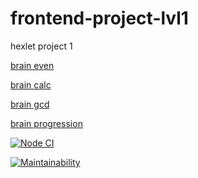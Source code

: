 # frontend-project-lvl1
hexlet project 1

[brain even](https://asciinema.org/a/LmoBC2xtrSNS7IHbV0DPhS29O)

[brain calc](https://asciinema.org/a/k3DW3KZNsK7aZ0sIDcqscr1cW)

[brain gcd](https://asciinema.org/a/3VtyxL9C7TQZu0MG5agpiYBZ0)

[brain progression](https://asciinema.org/a/lz9NpxxbmpUWz5qqYZq6cvc0z)

[![Node CI](https://github.com/MIIIG/frontend-project-lvl1/workflows/Node%20CI/badge.svg)](https://github.com/MIIIG/frontend-project-lvl1/actions)

[![Maintainability](https://api.codeclimate.com/v1/badges/a99a88d28ad37a79dbf6/maintainability)](https://codeclimate.com/github/codeclimate/codeclimate/maintainability)
